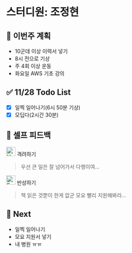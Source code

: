 # 스터디원: 조정현

## 🚀 이번주 계획

- 10군데 이상 이력서 넣기
- 8시 전으로 기상
- 주 4회 이상 운동
- 화요일 AWS 기초 강의

## ✅ 11/28 Todo List

- [x] 일찍 일어나기(6시 50분 기상)
- [x] 모딥다(2시간 30분)

## 🎉 셀프 피드백

<img src="https://raw.githubusercontent.com/Tarikul-Islam-Anik/Animated-Fluent-Emojis/master/Emojis/Smilies/Hugging%20Face.png" alt="Hugging Face" width="25" height="25"> 격려하기</img>

> 우선 큰 일은 잘 넘어가서 다행이여...

<img src="https://raw.githubusercontent.com/Tarikul-Islam-Anik/Animated-Fluent-Emojis/master/Emojis/Smilies/Face%20with%20Monocle.png" alt="Face with Monocle" width="25" height="25"> 반성하기</img>

> 책 읽은 것뿐이 한게 없군 모요 빨리 지원해봐라...

## 🌱 Next

- 일찍 일어나기
- 모요 지원서 넣기
- 내 병원 ㅠㅠ
